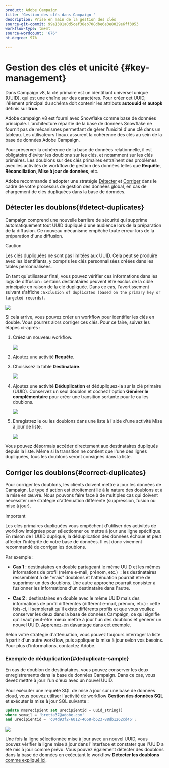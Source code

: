 ```yaml
---
product: Adobe Campaign
title: 'Gestion des clés dans Campaign '
description: Prise en main de la gestion des clés
source-git-commit: 99a1381a0d5cef38eb708dbe6e3e8029e6ff3953
workflow-type: tm+mt
source-wordcount: '676'
ht-degree: 97%

---
```


# Gestion des clés et unicité {#key-management}

Dans Campaign v8, la clé primaire est un identifiant universel unique (UUID), qui est une chaîne sur des caractères. Pour créer cet UUID, l&#39;élément principal du schéma doit contenir les attributs **autouuid** et **autopk** définis sur **true**.

Adobe campaign v8 est fourni avec Snowflake comme base de données principale. L&#39;architecture répartie de la base de données Snowflake ne fournit pas de mécanismes permettant de gérer l&#39;unicité d&#39;une clé dans un tableau. Les utilisateurs finaux assurent la cohérence des clés au sein de la base de données Adobe Campaign.

Pour préserver la cohérence de la base de données relationnelle, il est obligatoire d&#39;éviter les doublons sur les clés, et notamment sur les clés primaires. Les doublons sur des clés primaires entraînent des problèmes avec les activités de workflow de gestion des données telles que **Requête**, **Réconciliation**, **Mise à jour de données**, etc.

Adobe recommande d&#39;adopter une stratégie [Détecter](#detect-duplicates) et [Corriger](#correct-duplicates) dans le cadre de votre processus de gestion des données global, en cas de chargement de clés dupliquées dans la base de données.

## Détecter les doublons{#detect-duplicates}

Campaign comprend une nouvelle barrière de sécurité qui supprime automatiquement tout UUID dupliqué d&#39;une audience lors de la préparation de la diffusion. Ce nouveau mécanisme empêche toute erreur lors de la préparation d&#39;une diffusion.

>[!CAUTION]
>
>Les clés dupliquées ne sont pas limitées aux UUID. Cela peut se produire avec les identifiants, y compris les clés personnalisées créées dans les tables personnalisées.

En tant qu&#39;utilisateur final, vous pouvez vérifier ces informations dans les logs de diffusion : certains destinataires peuvent être exclus de la cible principale en raison de la clé dupliquée. Dans ce cas, l&#39;avertissement suivant s&#39;affiche : `Exclusion of duplicates (based on the primary key or targeted records)`.

![](assets/delivery-log-duplicates.png)

Si cela arrive, vous pouvez créer un workflow pour identifier les clés en double. Vous pourrez alors corriger ces clés. Pour ce faire, suivez les étapes ci-après :

1. Créez un nouveau workflow.

   ![](assets/new-wf.png)

1. Ajoutez une activité **Requête**.
1. Choisissez la table **Destinataire**.

   ![](assets/add-query-on-rcp.png)

1. Ajoutez une activité **Déduplication** et dédupliquez-la sur la clé primaire (UUID). Conservez un seul doublon et cochez l&#39;option **Générer le complémentaire** pour créer une transition sortante pour le ou les doublons.

   ![](assets/deduplicate.png)

1. Enregistrez le ou les doublons dans une liste à l&#39;aide d&#39;une activité Mise à jour de liste.

   ![](assets/list-update.png)

Vous pouvez désormais accéder directement aux destinataires dupliqués depuis la liste. Même si la transition ne contient que l&#39;une des lignes dupliquées, tous les doublons seront consignés dans la liste.


## Corriger les doublons{#correct-duplicates}

Pour corriger les doublons, les clients doivent mettre à jour les données de Campaign. Le type d&#39;action est étroitement lié à la nature des doublons et à la mise en œuvre. Nous pouvons faire face à de multiples cas qui doivent nécessiter une stratégie d&#39;atténuation différente (suppression, fusion ou mise à jour).

>[!IMPORTANT]
>
>Les clés primaires dupliquées vous empêchent d&#39;utiliser des activités de workflow intégrées pour sélectionner ou mettre à jour une ligne spécifique. En raison de l&#39;UUID dupliqué, la déduplication des données échoue et peut affecter l&#39;intégrité de votre base de données. Il est donc vivement recommandé de corriger les doublons.

Par exemple :

* **Cas 1** : destinataires en double partageant le même UUID et les mêmes informations de profil (même e-mail, prénom, etc.)  : les destinataires ressemblent à de &quot;vrais&quot; doublons et l&#39;atténuation pourrait être de supprimer un des doublons.
Une autre approche pourrait consister à fusionner les informations d&#39;un destinataire dans l&#39;autre.

* **Cas 2** : destinataires en double avec le même UUID mais des informations de profil différentes (différent e-mail, prénom, etc.) :
cette fois-ci, il semblerait qu&#39;il existe différents profils et que vous vouliez conserver les deux dans la base de données Campaign, ce qui signifie qu&#39;il vaut peut-être mieux mettre à jour l&#39;un des doublons et générer un nouvel UUID. [Apprenez-en davantage dans cet exemple](#deduplicate-sample).

Selon votre stratégie d&#39;atténuation, vous pouvez toujours interroger la liste à partir d&#39;un autre workflow, puis appliquer la mise à jour selon vos besoins. Pour plus d&#39;informations, contactez Adobe.

### Exemple de déduplication{#deduplicate-sample}

En cas de doublon de destinataires, vous pouvez conserver les deux enregistrements dans la base de données Campaign. Dans ce cas, vous devez mettre à jour l&#39;un d&#39;eux avec un nouvel UUID.

Pour exécuter une requête SQL de mise à jour sur une base de données cloud, vous pouvez utiliser l&#39;activité de workflow **Gestion des données SQL** et exécuter la mise à jour SQL suivante :

```sql
update nmsrecipient set urecipientid = uuid_string()
where semail = 'bretta37@adobe.com'
and urecipientid = 'c04d93f2-6012-4668-b523-88db1262cd46';
```

![](assets/sql-data-management.png)

Une fois la ligne sélectionnée mise à jour avec un nouvel UUID, vous pouvez vérifier la ligne mise à jour dans l&#39;interface et constater que l&#39;UUID a été mis à jour comme prévu. Vous pouvez également détecter des doublons dans la base de données en exécutant le workflow **Détecter les doublons** [comme expliqué ici](#detect-duplicates).
